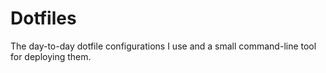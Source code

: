 # Dotfiles
The day-to-day dotfile configurations I use and a small command-line tool for
deploying them.
